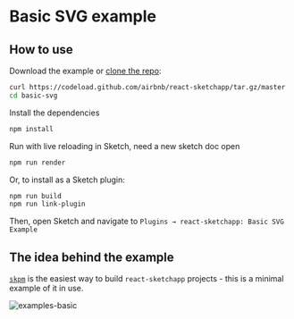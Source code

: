 # Basic SVG example

## How to use

Download the example or [clone the repo](http://github.com/airbnb/react-sketchapp):

```bash
curl https://codeload.github.com/airbnb/react-sketchapp/tar.gz/master | tar -xz --strip=2 react-sketchapp-master/examples/basic-svg
cd basic-svg
```

Install the dependencies

```bash
npm install
```

Run with live reloading in Sketch, need a new sketch doc open

```bash
npm run render
```

Or, to install as a Sketch plugin:

```bash
npm run build
npm run link-plugin
```

Then, open Sketch and navigate to `Plugins → react-sketchapp: Basic SVG Example`

## The idea behind the example

[`skpm`](https://github.com/sketch-pm/skpm) is the easiest way to build `react-sketchapp` projects - this is a minimal example of it in use.

![examples-basic](https://cloud.githubusercontent.com/assets/591643/24778192/1f0684ec-1ade-11e7-866b-b11bb60ac109.png)

